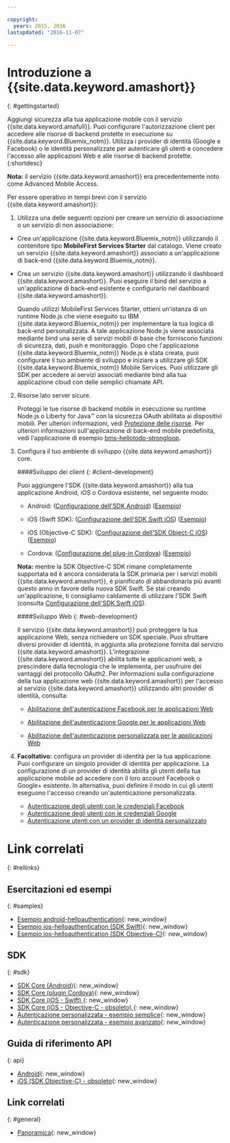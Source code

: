 ```yaml
---

copyright:
  years: 2015, 2016
lastupdated: "2016-11-07"

---
```


# Introduzione a {{site.data.keyword.amashort}}
{: #gettingstarted}

Aggiungi sicurezza alla tua applicazione mobile con il servizio {{site.data.keyword.amafull}}. Puoi configurare l'autorizzazione client per accedere alle risorse di backend protette in esecuzione su {{site.data.keyword.Bluemix_notm}}. Utilizza i provider di identità (Google e Facebook) o le identità personalizzate per autenticare gli utenti e concedere l'accesso alle applicazioni Web e alle risorse di backend protette.
{:shortdesc}

**Nota:** il servizio {{site.data.keyword.amashort}} era precedentemente noto come Advanced Mobile Access.


Per essere operativo in tempi brevi con il servizio {{site.data.keyword.amashort}}:

1. Utilizza una delle seguenti opzioni per creare un servizio di associazione o un servizio di non associazione:
 * Crea un'applicazione {{site.data.keyword.Bluemix_notm}} utilizzando il contenitore tipo **MobileFirst Services Starter** dal catalogo. Viene creato un servizio {{site.data.keyword.amashort}} associato a un'applicazione di back-end {{site.data.keyword.Bluemix_notm}}.
 * Crea un servizio {{site.data.keyword.amashort}} utilizzando il dashboard {{site.data.keyword.amashort}}.  Puoi eseguire il bind del servizio a un'applicazione di back-end esistente e configurarlo nel dashboard {{site.data.keyword.amashort}}.

   Quando utilizzi MobileFirst Services Starter, ottieni un'istanza di un runtime Node.js che viene eseguito su IBM {{site.data.keyword.Bluemix_notm}} per implementare la tua logica di back-end personalizzata. A tale applicazione Node.js viene associata mediante bind una serie di servizi mobili di base che forniscono funzioni di sicurezza, dati, push e monitoraggio. Dopo che l'applicazione {{site.data.keyword.Bluemix_notm}} Node.js è stata creata, puoi configurare il tuo ambiente di sviluppo e iniziare a utilizzare gli SDK {{site.data.keyword.Bluemix_notm}} Mobile Services. Puoi utilizzare gli SDK per accedere ai servizi associati mediante bind alla tua applicazione cloud con delle semplici chiamate API.

2. Risorse lato server sicure.

   Proteggi le tue risorse di backend mobile in esecuzione su runtime Node.js o Liberty for Java&trade; con la sicurezza OAuth abilitata ai dispositivi mobili. Per ulteriori informazioni, vedi [Protezione delle risorse](protecting-resources.html).
   Per ulteriori informazioni sull'applicazione di back-end mobile predefinita, vedi l'applicazione di esempio [bms-hellotodo-strongloop](https://github.com/ibm-bluemix-mobile-services/bms-hellotodo-strongloop).

3. Configura il tuo ambiente di sviluppo {{site.data.keyword.amashort}} core.

	####Sviluppo dei client
   {: #client-development}

	Puoi aggiungere l'SDK {{site.data.keyword.amashort}} alla tua applicazione Android, iOS o Cordova esistente, nel seguente modo:
   * Android: ([Configurazione dell'SDK Android](getting-started-android.html)) ([Esempio](https://github.com/ibm-bluemix-mobile-services/bms-samples-android-helloauthentication))

   * iOS (Swift SDK): ([Configurazione dell'SDK Swift iOS](getting-started-ios-swift-sdk.html))
      ([Esempio](https://github.com/ibm-bluemix-mobile-services/bms-samples-swift-helloauthentication))

   * iOS (Objective-C SDK): ([Configurazione dell'SDK Object-C iOS](getting-started-ios.html)) ([Esempio](https://github.com/ibm-bluemix-mobile-services/bms-samples-ios-helloauthentication))

   * Cordova: ([Configurazione del plug-in Cordova](getting-started-cordova.html)) ([Esempio](https://github.com/ibm-bluemix-mobile-services/bms-samples-cordova-helloauthentication))

   **Nota:** mentre la SDK Objective-C SDK rimane completamente supportata ed è ancora considerata la SDK primaria per i servizi mobili {{site.data.keyword.amashort}}, è pianificato di abbandonarla più avanti questo anno in favore della nuova SDK Swift. Se stai creando un'applicazione, ti consigliamo caldamente di utilizzare l'SDK Swift (consulta [Configurazione dell'SDK Swift iOS](getting-started-ios-swift-sdk.html)).

	####Sviluppo Web
   {: #web-development}

   Il servizio {{site.data.keyword.amashort}} può proteggere la tua applicazione Web, senza richiedere un SDK speciale. Puoi sfruttare diversi provider di identità, in aggiunta alla protezione fornita dal servizio {{site.data.keyword.amashort}}. L'integrazione {{site.data.keyword.amashort}} abilita tutte le applicazioni web, a prescindere dalla tecnologia che le implementa, per usufruire dei vantaggi del protocollo OAuth2. Per informazioni sulla configurazione della tua applicazione web {{site.data.keyword.amashort}} per l'accesso al servizio {{site.data.keyword.amashort}} utilizzando altri provider di identità, consulta:

    * [Abilitazione dell'autenticazione Facebook per le applicazioni Web ](facebook-auth-web.html)

    * [Abilitazione dell'autenticazione Google per le applicazioni Web](google-auth-web.html)

    * [Abilitazione dell'autenticazione personalizzata per le applicazioni Web ](custom-auth-web.html)

4. **Facoltativo:** configura un provider di identità per la tua applicazione. Puoi configurare un singolo provider di identità per applicazione. La configurazione di un provider di identità abilita gli utenti della tua applicazione mobile ad accedere con il loro             account Facebook o Google+ esistente. In alternativa, puoi definire il modo in cui gli utenti eseguono l'accesso creando
             un'autenticazione personalizzata.
   * [Autenticazione degli utenti con le credenziali Facebook](facebook-auth-overview.html)
   * [Autenticazione degli utenti con le credenziali Google](google-auth-overview.html)
   * [Autenticazione utenti con un provider di identità personalizzato](custom-auth.html)


# Link correlati
{: #rellinks}

## Esercitazioni ed esempi
{: #samples}
* [Esempio android-helloauthentication](https://github.com/ibm-bluemix-mobile-services/bms-samples-android-helloauthentication){: new_window}
* [Esempio ios-helloauthentication (SDK Swift)](https://github.com/ibm-bluemix-mobile-services/bms-samples-swift-helloauthentication){: new_window}
* [Esempio ios-helloauthentication (SDK Objective-C)](https://github.com/ibm-bluemix-mobile-services/bms-samples-ios-helloauthentication){: new_window}

## SDK
{: #sdk}
* [SDK Core (Android)](https://github.com/ibm-bluemix-mobile-services/bms-clientsdk-android-core){: new_window}
* [SDK Core (plugin Cordova)](https://github.com/ibm-bluemix-mobile-services/bms-clientsdk-cordova-plugin-core){: new_window}
* [SDK Core (iOS - Swift) ](https://github.com/ibm-bluemix-mobile-services/bms-clientsdk-swift-core){: new_window}
* [SDK Core (iOS - Objective-C - obsoleto) ](https://hub.jazz.net/git/bluemixmobilesdk/imf-ios-sdk/archive?revstr=master){: new_window}
* [Autenticazione personalizzata - esempio semplice](https://github.com/ibm-bluemix-mobile-services/bms-mca-custom-identity-provider-sample){: new_window}
* [Autenticazione personalizzata - esempio avanzato](https://github.com/ibm-bluemix-mobile-services/bms-mca-custom-identity-provider-with-user-management){: new_window}

## Guida di riferimento API
{: api}
* [Android](https://console.{DomainName}/docs/api/content/api/mobilefirst/android/core-api-doc/overview-summary.html){: new_window}
* [iOS (SDK Objective-C) - obsoleto](https://console.{DomainName}/docs/api/content/api/mobilefirst/ios/IMFCore_api-doc/html/index.html){: new_window}


## Link correlati
{: #general}
* [Panoramica](overview.html){: new_window}
